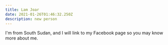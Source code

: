 ```yaml
---
title: Lam Joar
date: 2021-01-26T01:46:32.250Z
description: new person
---
```

I'm from South Sudan, and I will link to my Facebook page so you may know more about me.
